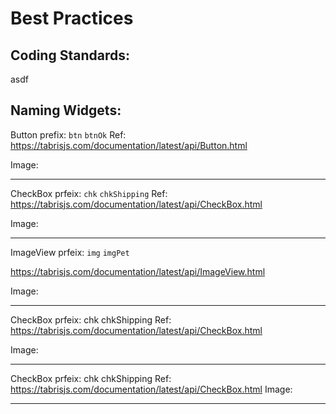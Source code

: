 # Best Practices

## Coding Standards:

asdf


## Naming Widgets:

Button
prefix: `btn`
`btnOk`
Ref: https://tabrisjs.com/documentation/latest/api/Button.html

Image:

---
CheckBox
prfeix: `chk`
`chkShipping`
Ref: https://tabrisjs.com/documentation/latest/api/CheckBox.html

Image:

---

ImageView
prfeix: `img`
`imgPet`

https://tabrisjs.com/documentation/latest/api/ImageView.html

Image:

---

CheckBox
prfeix: chk
chkShipping
Ref: https://tabrisjs.com/documentation/latest/api/CheckBox.html

Image:

---

CheckBox
prfeix: chk
chkShipping
Ref: https://tabrisjs.com/documentation/latest/api/CheckBox.html
Image:

---
